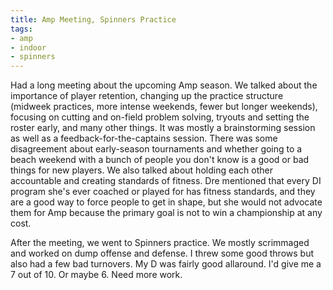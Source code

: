```yaml
---
title: Amp Meeting, Spinners Practice
tags:
- amp
- indoor
- spinners
---
```


Had a long meeting about the upcoming Amp season. We talked about the importance of player retention, changing up the practice structure (midweek practices, more intense weekends, fewer but longer weekends), focusing on cutting and on-field problem solving, tryouts and setting the roster early, and many other things. It was mostly a brainstorming session as well as a feedback-for-the-captains session. There was some disagreement about early-season tournaments and whether going to a beach weekend with a bunch of people you don't know is a good or bad things for new players. We also talked about holding each other accountable and creating standards of fitness. Dre mentioned that every DI program she's ever coached or played for has fitness standards, and they are a good way to force people to get in shape, but she would not advocate them for Amp because the primary goal is not to win a championship at any cost.

After the meeting, we went to Spinners practice. We mostly scrimmaged and worked on dump offense and defense. I threw some good throws but also had a few bad turnovers. My D was fairly good allaround. I'd give me a 7 out of 10. Or maybe 6. Need more work.
